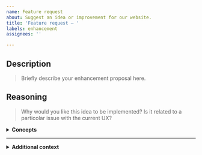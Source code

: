 ```yaml
---
name: Feature request
about: Suggest an idea or improvement for our website.
title: 'Feature request — '
labels: enhancement
assignees: ''

---
```


## Description
> Briefly describe your enhancement proposal here.

## Reasoning
> Why would you like this idea to be implemented? Is it related to a particolar issue with the current UX?

<details><summary><b>Concepts</b></summary>

> If you have created a concept, be it an image or a fork or pull request, you can append it here!
<!-- Optional, but it would greatly help us! -->

</details>

---
<details><summary><b>Additional context</b></summary>

> Do you have anything else to add? Put it here!
<!-- Optional. -->

</details>
